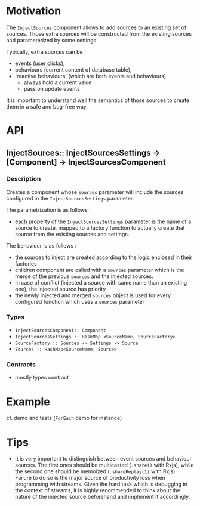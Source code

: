
# Motivation
The `InjectSources` component allows to add sources to an existing set of sources. Those extra sources will be constructed from the existing sources and parameterized by some settings. 

Typically, extra sources can be :

- events (user clicks), 
- behaviours (current content of database table), 
- 'reactive behaviours' (which are both events and behaviours)
	- always hold a current value
	- pass on update events

It is important to understand well the semantics of those sources to create them in a safe and bug-free way.

# API

## InjectSources:: InjectSourcesSettings -> [Component] -> InjectSourcesComponent

### Description
Creates a component whose `sources` parameter will include the sources configured in the `InjectSourcesSettings` parameter. 

The parametrization is as follows :

- each property of the `InjectSourcesSettings` parameter is the name of a source to create, mapped to a factory function to actually create that source from the existing sources and settings. 

The behaviour is as follows :

- the sources to inject are created according to the logic enclosed in their factories
- children component are called with a `sources` parameter which is the merge of the previous `sources` and the injected sources. 
- In case of conflict (injected a source with same name than an existing one), the injected source has priority
- the newly injected and merged `sources` object is used for every configured function which uses a `sources` parameter

### Types
- `InjectSourcesComponent:: Component`
- `InjectSourcesSettings :: HashMap <SourceName, SourceFactory>`
- `SourceFactory :: Sources -> Settings -> Source`
- `Sources :: HashMap<SourceName, Source>`

### Contracts
- mostly types contract

# Example
cf. demo and tests (`ForEach` demo for instance)

# Tips
- It is very important to distinguish between event sources and behaviour sources. The first ones should be multicasted (`.share()` with Rxjs), while the second one should be memoized (`.shareReplay(1)` with Rxjs). Failure to do so is the major source of productivity loss when programming with streams. Given the hard task which is debugging in the context of streams, it is highly recommended to think about the nature of the injected source beforehand and implement it accordingly.

